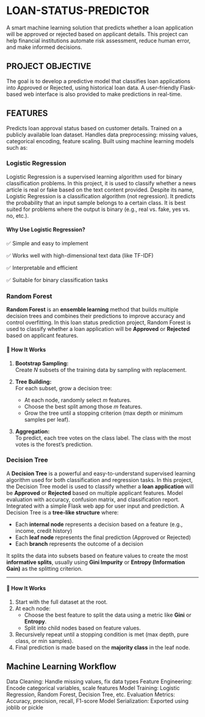 # LOAN-STATUS-PREDICTOR
A smart machine learning solution that predicts whether a loan application will be approved or rejected based on applicant details. This project can help financial institutions automate risk assessment, reduce human error, and make informed decisions.
## PROJECT OBJECTIVE
The goal is to develop a predictive model that classifies loan applications into Approved or Rejected, using historical loan data. A user-friendly Flask-based web interface is also provided to make predictions in real-time.
## FEATURES
Predicts loan approval status based on customer details.
Trained on a publicly available loan dataset.
Handles data preprocessing: missing values, categorical encoding, feature scaling.
Built using machine learning models such as:
### Logistic Regression
Logistic Regression is a supervised learning algorithm used for binary classification problems. In this project, it is used to classify whether a news article is real or fake based on the text content provided.
Despite its name, Logistic Regression is a classification algorithm (not regression). It predicts the probability that an input sample belongs to a certain class. It is best suited for problems where the output is binary (e.g., real vs. fake, yes vs. no, etc.).
#### Why Use Logistic Regression?
✅ Simple and easy to implement

✅ Works well with high-dimensional text data (like TF-IDF)

✅ Interpretable and efficient

✅ Suitable for binary classification tasks
### Random Forest
**Random Forest** is an **ensemble learning** method that builds multiple decision trees and combines their predictions to improve accuracy and control overfitting. In this loan status prediction project, Random Forest is used to classify whether a loan application will be **Approved** or **Rejected** based on applicant features.
#### 🧠 How It Works

1. **Bootstrap Sampling:**  
   Create _N_ subsets of the training data by sampling with replacement.

2. **Tree Building:**  
   For each subset, grow a decision tree:
   - At each node, randomly select _m_ features.
   - Choose the best split among those _m_ features.
   - Grow the tree until a stopping criterion (max depth or minimum samples per leaf).

3. **Aggregation:**  
   To predict, each tree votes on the class label. The class with the most votes is the forest’s prediction.
### Decision Tree
A **Decision Tree** is a powerful and easy-to-understand supervised learning algorithm used for both classification and regression tasks. In this project, the Decision Tree model is used to classify whether a **loan application** will be **Approved** or **Rejected** based on multiple applicant features.
Model evaluation with accuracy, confusion matrix, and classification report.
Integrated with a simple Flask web app for user input and prediction.
A Decision Tree is a **tree-like structure** where:

- Each **internal node** represents a decision based on a feature (e.g., income, credit history)
- Each **leaf node** represents the final prediction (Approved or Rejected)
- Each **branch** represents the outcome of a decision

It splits the data into subsets based on feature values to create the most **informative splits**, usually using **Gini Impurity** or **Entropy (Information Gain)** as the splitting criterion.

---
#### 🧠 How It Works

1. Start with the full dataset at the root.
2. At each node:
   - Choose the best feature to split the data using a metric like **Gini** or **Entropy**.
   - Split into child nodes based on feature values.
3. Recursively repeat until a stopping condition is met (max depth, pure class, or min samples).
4. Final prediction is made based on the **majority class** in the leaf node.

## Machine Learning Workflow 
Data Cleaning: Handle missing values, fix data types
Feature Engineering: Encode categorical variables, scale features
Model Training: Logistic Regression, Random Forest, Decision Tree, etc.
Evaluation Metrics: Accuracy, precision, recall, F1-score
Model Serialization: Exported using joblib or pickle

